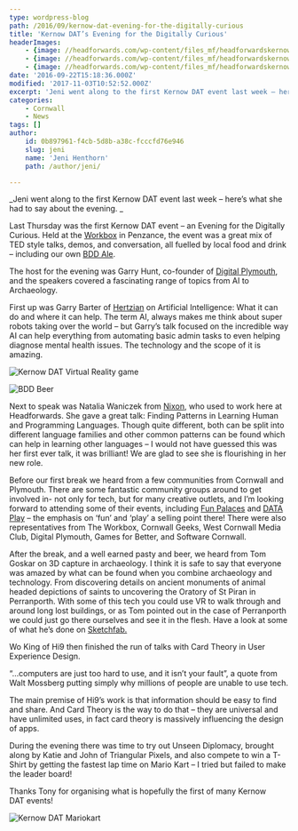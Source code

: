 ```yaml
---
type: wordpress-blog
path: /2016/09/kernow-dat-evening-for-the-digitally-curious
title: 'Kernow DAT’s Evening for the Digitally Curious'
headerImages:
    - {image: //headforwards.com/wp-content/files_mf/headforwardskernowdatbddbeer.jpg, text: 'Our BDD beer'}
    - {image: //headforwards.com/wp-content/files_mf/headforwardskernowdatattendees.jpg, text: 'Kernow DAT Attendees'}
    - {image: //headforwards.com/wp-content/files_mf/headforwardskernowdatattendees2.jpg, text: ""}
date: '2016-09-22T15:18:36.000Z'
modified: '2017-11-03T10:52:52.000Z'
excerpt: 'Jeni went along to the first Kernow DAT event last week – here’s what she had to say about the evening.  Last Thursday was the first Kernow DAT event – an Evening for the Digitally Curious. Held at the Workbox in Penzance, the event was a great mix of TED style talks, demos, and conversation, all fuelled …'
categories:
    - Cornwall
    - News
tags: []
author:
    id: 0b897961-f4cb-5d8b-a38c-fcccfd76e946
    slug: jeni
    name: 'Jeni Henthorn'
    path: /author/jeni/

---
```

_Jeni went along to the first Kernow DAT event last week – here’s what she had to say about the evening. _

Last Thursday was the first Kernow DAT event – an Evening for the Digitally Curious. Held at the [Workbox](http://theworkbox.com/) in Penzance, the event was a great mix of TED style talks, demos, and conversation, all fuelled by local food and drink – including our own [BDD Ale](https://www.headforwards.com/2016/08/bdd/).

The host for the evening was Garry Hunt, co-founder of [Digital Plymouth](https://www.digitalplymouth.com/), and the speakers covered a fascinating range of topics from AI to Archaeology.

First up was Garry Barter of [Hertzian](http://www.hertzian.co.uk/) on Artificial Intelligence: What it can do and where it can help. The term AI, always makes me think about super robots taking over the world – but Garry’s talk focused on the incredible way AI can help everything from automating basic admin tasks to even helping diagnose mental health issues. The technology and the scope of it is amazing.

<section class="gallery">

![Kernow DAT Virtual Reality game](//headforwards.com/wp-content/uploads/2016/09/Headforwards-kernowdat-vrgame.jpg)

![BDD Beer](//headforwards.com/wp-content/uploads/2016/09/Headforwards-kernowdat-bddbeer2.jpg)

</section>

Next to speak was Natalia Waniczek from [Nixon](http://www.nixondesign.com/), who used to work here at Headforwards. She gave a great talk: Finding Patterns in Learning Human and Programming Languages. Though quite different, both can be split into different language families and other common patterns can be found which can help in learning other languages – I would not have guessed this was her first ever talk, it was brilliant! We are glad to see she is flourishing in her new role.

Before our first break we heard from a few communities from Cornwall and Plymouth. There are some fantastic community groups around to get involved in- not only for tech, but for many creative outlets, and I’m looking forward to attending some of their events, including [Fun Palaces](http://funpalaces.co.uk/) and [DATA Play](http://plymouth.thedata.place/) – the emphasis on ‘fun’ and ‘play’ a selling point there! There were also representatives from The Workbox, Cornwall Geeks, West Cornwall Media Club, Digital Plymouth, Games for Better, and Software Cornwall.

After the break, and a well earned pasty and beer, we heard from Tom Goskar on 3D capture in archaeology. I think it is safe to say that everyone was amazed by what can be found when you combine archaeology and technology. From discovering details on ancient monuments of animal headed depictions of saints to uncovering the Oratory of St Piran in Perranporth. With some of this tech you could use VR to walk through and around long lost buildings, or as Tom pointed out in the case of Perranporth we could just go there ourselves and see it in the flesh. Have a look at some of what he’s done on [Sketchfab.](https://sketchfab.com/tomgoskar)

Wo King of Hi9 then finished the run of talks with Card Theory in User Experience Design.

“…computers are just too hard to use, and it isn’t your fault”, a quote from Walt Mossberg putting simply why millions of people are unable to use tech.

The main premise of Hi9’s work is that information should be easy to find and share. And Card Theory is the way to do that – they are universal and have unlimited uses, in fact card theory is massively influencing the design of apps.

During the evening there was time to try out Unseen Diplomacy, brought along by Katie and John of Triangular Pixels, and also compete to win a T-Shirt by getting the fastest lap time on Mario Kart – I tried but failed to make the leader board!

Thanks Tony for organising what is hopefully the first of many Kernow DAT events!

![Kernow DAT Mariokart](//headforwards.com/wp-content/uploads/2016/09/Headforwards-kernowdat-mariokart.jpg)
